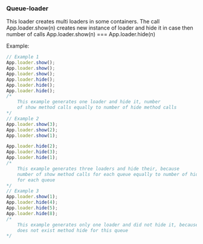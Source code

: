 ### Queue-loader

This loader creates multi loaders in some containers. The call App.loader.show(n) creates
new instance of loader and hide it in case then number of calls App.loader.show(n) === App.loader.hide(n)

Example:

```javascript
// Example 1
App.loader.show();
App.loader.show();
App.loader.show();
App.loader.hide();
App.loader.hide();
App.loader.hide();
/*
    This example generates one loader and hide it, number
    of show method calls equally to number of hide method calls
*/
// Example 2
App.loader.show(3);
App.loader.show(2);
App.loader.show(1);

App.loader.hide(2);
App.loader.hide(3);
App.loader.hide(1);
/*
    This example generates three loaders and hide their, because
    number of show method calls for each queue equally to number of hide method calls
    for each queue
*/
// Example 3
App.loader.show(1);
App.loader.hide(4);
App.loader.hide(5);
App.loader.hide(8);
/*
    This example generates only one loader and did not hide it, because
    does not exist method hide for this queue
*/
 ```
